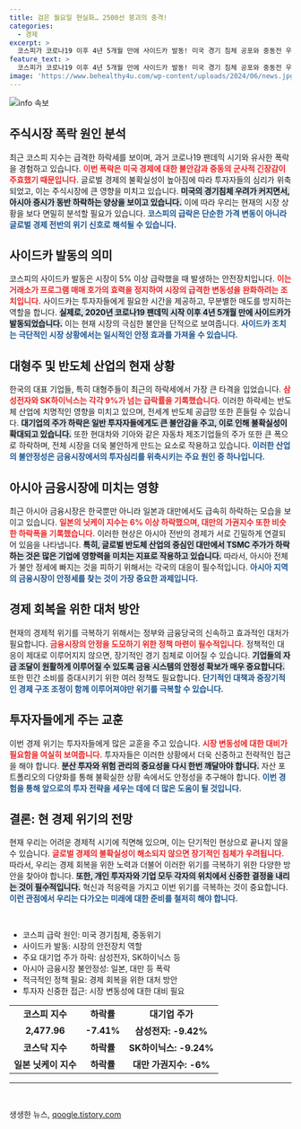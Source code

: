 ```yaml
---
title: 검은 월요일 현실화… 2500선 붕괴의 충격!
categories:
  - 경제
excerpt: >
  코스피가 코로나19 이후 4년 5개월 만에 사이드카 발동! 미국 경기 침체 공포와 중동전 우려로 아시아 금융시장 폭락. 대형주들조차 10% 가까이 하락하며, 심리적 지지선인 2500선 무너졌다. 모든 투자자가 긴장하는 지금, 시장의 불확실성이 더욱 커지고 있다.
feature_text: >
  코스피가 코로나19 이후 4년 5개월 만에 사이드카 발동! 미국 경기 침체 공포와 중동전 우려로 아시아 금융시장 폭락. 대형주들조차 10% 가까이 하락하며, 심리적 지지선인 2500선 무너졌다. 모든 투자자가 긴장하는 지금, 시장의 불확실성이 더욱 커지고 있다.
image: 'https://www.behealthy4u.com/wp-content/uploads/2024/06/news.jpg'
---
```


<p><img src="https://www.behealthy4u.com/wp-content/uploads/2024/06/news.jpg" alt="info 속보" /></p>

<h2 data-ke-size="size26">주식시장 폭락 원인 분석</h2>

<p data-ke-size="size16">최근 코스피 지수는 급격한 하락세를 보이며, 과거 코로나19 팬데믹 시기와 유사한 폭락을 경험하고 있습니다. <b><span style="color: #ee2323;">이번 폭락은 미국 경제에 대한 불안감과 중동의 군사적 긴장감이 주효했기 때문입니다.</span></b> 글로벌 경제의 불확실성이 높아짐에 따라 투자자들의 심리가 위축되었고, 이는 주식시장에 큰 영향을 미치고 있습니다. <b><span style="background-color: #21538527;">미국의 경기침체 우려가 커지면서, 아시아 증시가 동반 하락하는 양상을 보이고 있습니다.</span></b> 이에 따라 우리는 현재의 시장 상황을 보다 면밀히 분석할 필요가 있습니다. <b><span style="color: #1a5490;">코스피의 급락은 단순한 가격 변동이 아니라 글로벌 경제 전반의 위기 신호로 해석될 수 있습니다.</span></b></p>

<h2 data-ke-size="size26">사이드카 발동의 의미</h2>

<p data-ke-size="size16">코스피의 사이드카 발동은 시장이 5% 이상 급락했을 때 발생하는 안전장치입니다. <b><span style="color: #ee2323;">이는 거래소가 프로그램 매매 호가의 효력을 정지하여 시장의 급격한 변동성을 완화하려는 조치입니다.</span></b> 사이드카는 투자자들에게 필요한 시간을 제공하고, 무분별한 매도를 방지하는 역할을 합니다. <b><span style="background-color: #21538527;">실제로, 2020년 코로나19 팬데믹 시작 이후 4년 5개월 만에 사이드카가 발동되었습니다.</span></b> 이는 현재 시장의 극심한 불안을 단적으로 보여줍니다. <b><span style="color: #1a5490;">사이드카 조치는 극단적인 시장 상황에서는 일시적인 안정 효과를 가져올 수 있습니다.</span></b></p>

<h2 data-ke-size="size26">대형주 및 반도체 산업의 현재 상황</h2>

<p data-ke-size="size16">한국의 대표 기업들, 특히 대형주들이 최근의 하락세에서 가장 큰 타격을 입었습니다. <b><span style="color: #ee2323;">삼성전자와 SK하이닉스는 각각 9%가 넘는 급락률을 기록했습니다.</span></b> 이러한 하락세는 반도체 산업에 치명적인 영향을 미치고 있으며, 전세계 반도체 공급망 또한 흔들릴 수 있습니다. <b><span style="background-color: #21538527;">대기업의 주가 하락은 일반 투자자들에게도 큰 불안감을 주고, 이로 인해 불확실성이 확대되고 있습니다.</span></b> 또한 현대차와 기아와 같은 자동차 제조기업들의 주가 또한 큰 폭으로 하락하며, 전체 시장을 더욱 불안하게 만드는 요소로 작용하고 있습니다. <b><span style="color: #1a5490;">이러한 산업의 불안정성은 금융시장에서의 투자심리를 위축시키는 주요 원인 중 하나입니다.</span></b></p>

<h2 data-ke-size="size26">아시아 금융시장에 미치는 영향</h2>

<p data-ke-size="size16">최근 아시아 금융시장은 한국뿐만 아니라 일본과 대만에서도 급속히 하락하는 모습을 보이고 있습니다. <b><span style="color: #ee2323;">일본의 닛케이 지수는 6% 이상 하락했으며, 대만의 가권지수 또한 비슷한 하락폭을 기록했습니다.</span></b> 이러한 현상은 아시아 전반의 경제가 서로 긴밀하게 연결되어 있음을 나타냅니다. <b><span style="background-color: #21538527;">특히, 글로벌 반도체 산업의 중심인 대만에서 TSMC 주가가 하락하는 것은 많은 기업에 영향력을 미치는 지표로 작용하고 있습니다.</span></b> 따라서, 아시아 전체가 불안 정세에 빠지는 것을 피하기 위해서는 각국의 대응이 필수적입니다. <b><span style="color: #1a5490;">아시아 지역의 금융시장이 안정세를 찾는 것이 가장 중요한 과제입니다.</span></b></p>

<h2 data-ke-size="size26">경제 회복을 위한 대처 방안</h2>

<p data-ke-size="size16">현재의 경제적 위기를 극복하기 위해서는 정부와 금융당국의 신속하고 효과적인 대처가 필요합니다. <b><span style="color: #ee2323;">금융시장의 안정을 도모하기 위한 정책 마련이 필수적입니다.</span></b> 정책적인 대응이 제대로 이루어지지 않으면, 장기적인 경기 침체로 이어질 수 있습니다. <b><span style="background-color: #21538527;">기업들의 자금 조달이 원활하게 이루어질 수 있도록 금융 시스템의 안정성 확보가 매우 중요합니다.</span></b> 또한 민간 소비를 증대시키기 위한 여러 정책도 필요합니다. <b><span style="color: #1a5490;">단기적인 대책과 중장기적인 경제 구조 조정이 함께 이루어져야만 위기를 극복할 수 있습니다.</span></b></p>

<h2 data-ke-size="size26">투자자들에게 주는 교훈</h2>

<p data-ke-size="size16">이번 경제 위기는 투자자들에게 많은 교훈을 주고 있습니다. <b><span style="color: #ee2323;">시장 변동성에 대한 대비가 필요함을 여실히 보여줍니다.</span></b> 투자자들은 이러한 상황에서 더욱 신중하고 전략적인 접근을 해야 합니다. <b><span style="background-color: #21538527;">분산 투자와 위험 관리의 중요성을 다시 한번 깨달아야 합니다.</span></b> 자산 포트폴리오의 다양화를 통해 불확실한 상황 속에서도 안정성을 추구해야 합니다. <b><span style="color: #1a5490;">이번 경험을 통해 앞으로의 투자 전략을 세우는 데에 더 많은 도움이 될 것입니다.</span></b></p>

<h2 data-ke-size="size26">결론: 현 경제 위기의 전망</h2>

<p data-ke-size="size16">현재 우리는 어려운 경제적 시기에 직면해 있으며, 이는 단기적인 현상으로 끝나지 않을 수 있습니다. <b><span style="color: #ee2323;">글로벌 경제의 불확실성이 해소되지 않으면 장기적인 침체가 우려됩니다.</span></b> 따라서, 우리는 경제 회복을 위한 노력과 더불어 이러한 위기를 극복하기 위한 다양한 방안을 찾아야 합니다. <b><span style="background-color: #21538527;">또한, 개인 투자자와 기업 모두 각자의 위치에서 신중한 결정을 내리는 것이 필수적입니다.</span></b> 혁신과 적응력을 가지고 이번 위기를 극복하는 것이 중요합니다. <b><span style="color: #1a5490;">이런 관점에서 우리는 다가오는 미래에 대한 준비를 철저히 해야 합니다.</span></b></p>

<p data-ke-size="size16">&nbsp;</p>

<ul>
<li>코스피 급락 원인: 미국 경기침체, 중동위기</li>
<li>사이드카 발동: 시장의 안전장치 역할</li>
<li>주요 대기업 주가 하락: 삼성전자, SK하이닉스 등</li>
<li>아시아 금융시장 불안정성: 일본, 대만 등 폭락</li>
<li>적극적인 정책 필요: 경제 회복을 위한 대처 방안</li>
<li>투자자 신중한 접근: 시장 변동성에 대한 대비 필요</li>
</ul>

<table style="border-collapse: collapse; width: 100%;">
<tbody>
<tr>
<td style="text-align: center; height: 17px;"><b>코스피 지수</b></td>
<td style="text-align: center; height: 17px;"><b>하락률</b></td>
<td style="text-align: center; height: 17px;"><b>대기업 주가</b></td>
</tr>
<tr>
<td style="text-align: center; height: 17px;"><b>2,477.96</b></td>
<td style="text-align: center; height: 17px;"><b>-7.41%</b></td>
<td style="text-align: center; height: 17px;"><b>삼성전자: -9.42%</b></td>
</tr>
<tr>
<td style="text-align: center; height: 17px;"><b>코스닥 지수</b></td>
<td style="text-align: center; height: 17px;"><b>하락률</b></td>
<td style="text-align: center; height: 17px;"><b>SK하이닉스: -9.24%</b></td>
</tr>
<tr>
<td style="text-align: center; height: 17px;"><b>일본 닛케이 지수</b></td>
<td style="text-align: center; height: 17px;"><b>하락률</b></td>
<td style="text-align: center; height: 17px;"><b>대만 가권지수: -6%</b></td>
</tr>
</tbody>
</table>

<hr />

<p data-ke-size="size16">&nbsp;</p>
생생한 뉴스, <a href="https://qoogle.tistory.com" rel="dofollow">qoogle.tistory.com</a>


